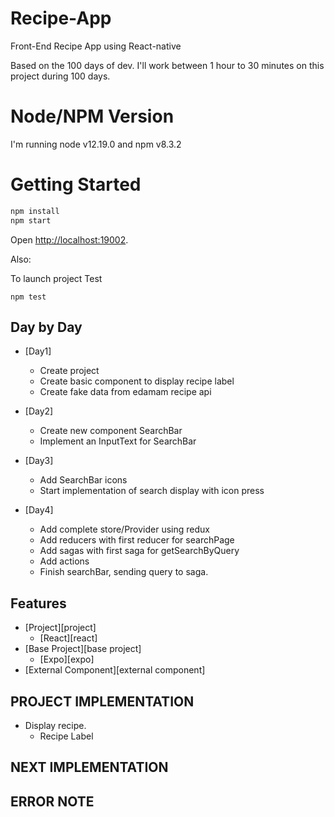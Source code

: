 # Recipe-App

Front-End Recipe App using React-native

Based on the 100 days of dev. I'll work between 1 hour to 30 minutes on this project during 100 days.

# Node/NPM Version

I'm running node v12.19.0 and npm v8.3.2

# Getting Started

```sh
npm install
npm start
```

Open [http://localhost:19002](http://localhost:19002).

Also:

To launch project Test

```
npm test
```

## Day by Day
- [Day1]
  - Create project
  - Create basic component to display recipe label
  - Create fake data from edamam recipe api

- [Day2]
  - Create new component SearchBar
  - Implement an InputText for SearchBar

- [Day3]
  - Add SearchBar icons
  - Start implementation of search display with icon press

- [Day4]
  - Add complete store/Provider using redux
  - Add reducers with first reducer for searchPage
  - Add sagas with first saga for getSearchByQuery
  - Add actions
  - Finish searchBar, sending query to saga.

## Features

- [Project][project]
  - [React][react]
- [Base Project][base project]
  - [Expo][expo]
- [External Component][external component]

## PROJECT IMPLEMENTATION

- Display recipe.
  - Recipe Label

## NEXT IMPLEMENTATION


## ERROR NOTE

